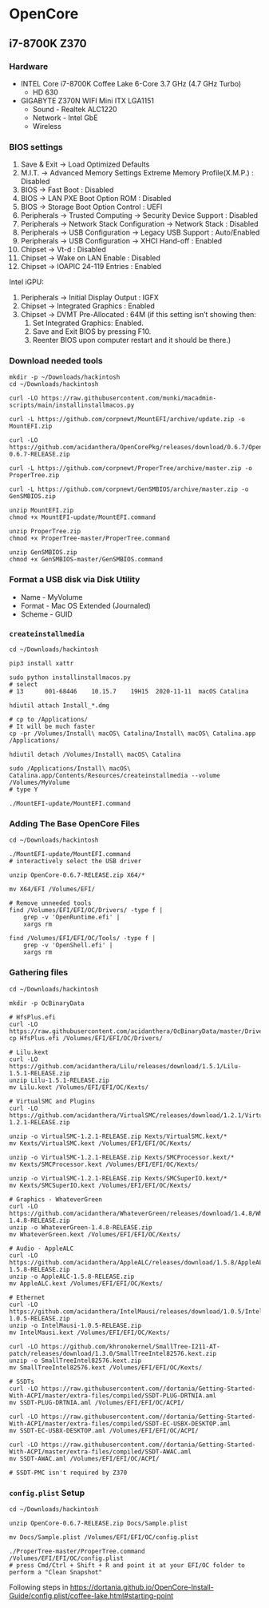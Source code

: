 # OpenCore

## i7-8700K Z370

### Hardware

* INTEL Core i7-8700K Coffee Lake 6-Core 3.7 GHz (4.7 GHz Turbo)
  * HD 630
* GIGABYTE Z370N WIFI Mini ITX LGA1151
  * Sound - Realtek ALC1220
  * Network - Intel GbE
  * Wireless

### BIOS settings

1. Save & Exit → Load Optimized Defaults
2. M.I.T. → Advanced Memory Settings Extreme Memory Profile(X.M.P.) : Disabled
3. BIOS → Fast Boot : Disabled
4. BIOS → LAN PXE Boot Option ROM : Disabled
5. BIOS → Storage Boot Option Control : UEFI
6. Peripherals → Trusted Computing → Security Device Support : Disabled
7. Peripherals → Network Stack Configuration → Network Stack : Disabled
8. Peripherals → USB Configuration → Legacy USB Support : Auto/Enabled
9. Peripherals → USB Configuration → XHCI Hand-off : Enabled
10. Chipset → Vt-d : Disabled
11. Chipset → Wake on LAN Enable : Disabled
12. Chipset → IOAPIC 24-119 Entries : Enabled

Intel iGPU:

1. Peripherals → Initial Display Output : IGFX
2. Chipset → Integrated Graphics : Enabled
3. Chipset → DVMT Pre-Allocated : 64M (if this setting isn’t showing then:
   1. Set Integrated Graphics: Enabled.
   2. Save and Exit BIOS by pressing F10.
   3. Reenter BIOS upon computer restart and it should be there.)

### Download needed tools

```shell script
mkdir -p ~/Downloads/hackintosh
cd ~/Downloads/hackintosh

curl -LO https://raw.githubusercontent.com/munki/macadmin-scripts/main/installinstallmacos.py

curl -L https://github.com/corpnewt/MountEFI/archive/update.zip -o MountEFI.zip

curl -LO https://github.com/acidanthera/OpenCorePkg/releases/download/0.6.7/OpenCore-0.6.7-RELEASE.zip

curl -L https://github.com/corpnewt/ProperTree/archive/master.zip -o ProperTree.zip

curl -L https://github.com/corpnewt/GenSMBIOS/archive/master.zip -o GenSMBIOS.zip

unzip MountEFI.zip
chmod +x MountEFI-update/MountEFI.command

unzip ProperTree.zip
chmod +x ProperTree-master/ProperTree.command

unzip GenSMBIOS.zip
chmod +x GenSMBIOS-master/GenSMBIOS.command

```

### Format a USB disk via Disk Utility

* Name - MyVolume
* Format - Mac OS Extended (Journaled)
* Scheme - GUID

### `createinstallmedia`

```shell script
cd ~/Downloads/hackintosh

pip3 install xattr

sudo python installinstallmacos.py
# select
# 13      001-68446    10.15.7    19H15  2020-11-11  macOS Catalina

hdiutil attach Install_*.dmg

# cp to /Applications/
# It will be much faster
cp -pr /Volumes/Install\ macOS\ Catalina/Install\ macOS\ Catalina.app /Applications/

hdiutil detach /Volumes/Install\ macOS\ Catalina

sudo /Applications/Install\ macOS\ Catalina.app/Contents/Resources/createinstallmedia --volume /Volumes/MyVolume
# type Y

./MountEFI-update/MountEFI.command

```

### Adding The Base OpenCore Files

```shell script
cd ~/Downloads/hackintosh

./MountEFI-update/MountEFI.command
# interactively select the USB driver

unzip OpenCore-0.6.7-RELEASE.zip X64/*

mv X64/EFI /Volumes/EFI/

# Remove unneeded tools
find /Volumes/EFI/EFI/OC/Drivers/ -type f |
    grep -v 'OpenRuntime.efi' |
    xargs rm

find /Volumes/EFI/EFI/OC/Tools/ -type f |
    grep -v 'OpenShell.efi' |
    xargs rm

```

### Gathering files

```shell script
cd ~/Downloads/hackintosh

mkdir -p OcBinaryData

# HfsPlus.efi
curl -LO https://raw.githubusercontent.com/acidanthera/OcBinaryData/master/Drivers/HfsPlus.efi
cp HfsPlus.efi /Volumes/EFI/EFI/OC/Drivers/

# Lilu.kext
curl -LO https://github.com/acidanthera/Lilu/releases/download/1.5.1/Lilu-1.5.1-RELEASE.zip
unzip Lilu-1.5.1-RELEASE.zip
mv Lilu.kext /Volumes/EFI/EFI/OC/Kexts/

# VirtualSMC and Plugins
curl -LO https://github.com/acidanthera/VirtualSMC/releases/download/1.2.1/VirtualSMC-1.2.1-RELEASE.zip

unzip -o VirtualSMC-1.2.1-RELEASE.zip Kexts/VirtualSMC.kext/*
mv Kexts/VirtualSMC.kext /Volumes/EFI/EFI/OC/Kexts/

unzip -o VirtualSMC-1.2.1-RELEASE.zip Kexts/SMCProcessor.kext/*
mv Kexts/SMCProcessor.kext /Volumes/EFI/EFI/OC/Kexts/

unzip -o VirtualSMC-1.2.1-RELEASE.zip Kexts/SMCSuperIO.kext/*
mv Kexts/SMCSuperIO.kext /Volumes/EFI/EFI/OC/Kexts/

# Graphics - WhateverGreen
curl -LO https://github.com/acidanthera/WhateverGreen/releases/download/1.4.8/WhateverGreen-1.4.8-RELEASE.zip
unzip -o WhateverGreen-1.4.8-RELEASE.zip
mv WhateverGreen.kext /Volumes/EFI/EFI/OC/Kexts/

# Audio - AppleALC
curl -LO https://github.com/acidanthera/AppleALC/releases/download/1.5.8/AppleALC-1.5.8-RELEASE.zip
unzip -o AppleALC-1.5.8-RELEASE.zip
mv AppleALC.kext /Volumes/EFI/EFI/OC/Kexts/

# Ethernet
curl -LO https://github.com/acidanthera/IntelMausi/releases/download/1.0.5/IntelMausi-1.0.5-RELEASE.zip
unzip -o IntelMausi-1.0.5-RELEASE.zip
mv IntelMausi.kext /Volumes/EFI/EFI/OC/Kexts/

curl -LO https://github.com/khronokernel/SmallTree-I211-AT-patch/releases/download/1.3.0/SmallTreeIntel82576.kext.zip
unzip -o SmallTreeIntel82576.kext.zip
mv SmallTreeIntel82576.kext /Volumes/EFI/EFI/OC/Kexts/

# SSDTs
curl -LO https://raw.githubusercontent.com//dortania/Getting-Started-With-ACPI/master/extra-files/compiled/SSDT-PLUG-DRTNIA.aml
mv SSDT-PLUG-DRTNIA.aml /Volumes/EFI/EFI/OC/ACPI/

curl -LO https://raw.githubusercontent.com//dortania/Getting-Started-With-ACPI/master/extra-files/compiled/SSDT-EC-USBX-DESKTOP.aml
mv SSDT-EC-USBX-DESKTOP.aml /Volumes/EFI/EFI/OC/ACPI/

curl -LO https://raw.githubusercontent.com//dortania/Getting-Started-With-ACPI/master/extra-files/compiled/SSDT-AWAC.aml
mv SSDT-AWAC.aml /Volumes/EFI/EFI/OC/ACPI/

# SSDT-PMC isn't required by Z370 

```

### `config.plist` Setup

```shell script
cd ~/Downloads/hackintosh

unzip OpenCore-0.6.7-RELEASE.zip Docs/Sample.plist

mv Docs/Sample.plist /Volumes/EFI/EFI/OC/config.plist

./ProperTree-master/ProperTree.command /Volumes/EFI/EFI/OC/config.plist
# press Cmd/Ctrl + Shift + R and point it at your EFI/OC folder to perform a "Clean Snapshot"

```

Following steps in <https://dortania.github.io/OpenCore-Install-Guide/config.plist/coffee-lake.html#starting-point>
